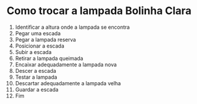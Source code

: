 # Como trocar a lampada Bolinha Clara

1. Identificar a altura onde a lampada se encontra
2. Pegar uma escada
3. Pegar a lampada reserva
4. Posicionar a escada 
5. Subir a escada 
6. Retirar a lampada queimada
7. Encaixar adequadamente a lampada nova 
8. Descer a escada 
9. Testar a lampada 
10. Descartar adequadamente a lampada velha
11. Guardar a escada
12. Fim